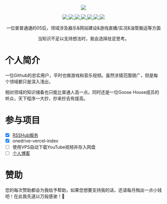 <!--
 * @Description: My profile
 * @Autor: wjkcxs(Mr.eAt)
 * @Date: 2022.7.02 start
 * @Message:  Enjoy your time in github!
-->

<p align="center">
  <a href="https://github.com/wjkcxs">
    <img src="https://github-readme-stats.vercel.app/api?username=wjkcxs&count_private=true&include_all_commits=true&layout=compact&bg_color=30,e96443,904e95&title_color=fff&text_color=fff"/"/>
  </a>
</p>
 
 <p align="center">
  </a>
    <a href="https://www.facebook.com/profile.php?id=100077767820000">
    <img src="https://img.shields.io/badge/%F0%9F%98%B7-Facebook-blue" />
  </a>
  <a href="https://discord.gg/7XS8cJRWCC">
    <img src="https://img.shields.io/badge/%F0%9F%A4%AF-Discord-blue" />
  </a>
  <a href="[https://space.bilibili.com/2108295476
](https://space.bilibili.com/2108295476)">
    <img src="https://img.shields.io/badge/%F0%9F%8D%9C-BiliBili-blue" />
  </a>                                                                    
  <a href="https://www.youtube.com/channel/UCIJMy04FtNFm5DIRzB1ED2A">
    <img src="https://img.shields.io/badge/%F0%9F%8D%AB-Youtube-blue" />                                                                    
  </a>
  <a href="https://steamcommunity.com/profiles/76561199086787119">
    <img src="https://img.shields.io/badge/%F0%9F%8E%AE-Steam-blue" />                                                                    
  </a>
  <a href="https://www.twitch.tv/wjkcxs">
    <img src="https://img.shields.io/badge/%F0%9F%8E%AB-Twitch-blue" />                                                                    
  </a>
  <a href="https://weibo.com/u/7513136437">
    <img src="https://img.shields.io/badge/%F0%9F%93%BA-Weibo-blue" />                                                                                                   </a>                                                                     
</p>

<p align="center">
  一位普普通通的05后，领域涉及器乐&网站建设&游戏直播/实况&油管搬运等方面
</p>

<p align="center">
  当知识不足以支持想法时，我会选择驻足思考。
</p>

# 个人简介
一位Github的忠实用户，平时也做游戏和音乐视频。虽然涉猎范围很广，但是每个领域都只是深入浅出，

相对领域的知识储备也只能比普通人高一点。同时还是一位Goose House成员的听众，天下程序一大抄，抄来抄去有提高。
                 
# 参与项目
  - [x] [RSSHub服务](https://github.com/wjkcxs/RSSHub)
  - [x] onedrive-vercel-index
  - [ ] 使用VPS自动下载YouTube视频并存入网盘
  - [ ] [个人博客](https://github.com/wjkcxs/wjkcxs.github.io) 

# **赞助**
您的每次赞助都会为我给予帮助，如果您想要支持我的话，还请每月掏出一点小钱吧！在此我先道以万般感谢！🙌              
               
  
 

